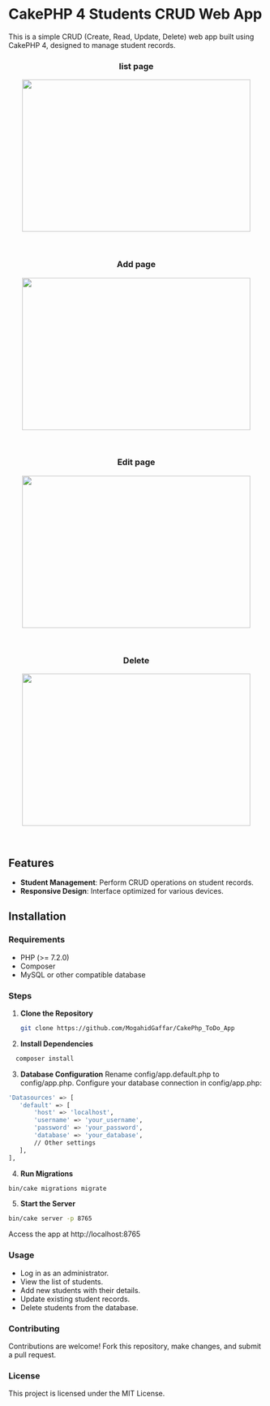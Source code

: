 # CakePHP 4 Students CRUD Web App

This is a simple CRUD (Create, Read, Update, Delete) web app built using CakePHP 4, designed to manage student records.

 <h3 style="text-align:center">list page</h3>

 <p align="center"><a h target="_blank"><img src="https://github.com/MogahidGaffar/CakePhp_ToDo_App/blob/main/webroot/screenshots/index%20page.PNG" height="300" width="450" ></a></p></br>

 <h3 style="text-align:center">Add page</h3>

 <p align="center"><a h target="_blank"><img src="https://github.com/MogahidGaffar/CakePhp_ToDo_App/blob/main/webroot/screenshots/add%20page.PNG" height="300" width="450" ></a></p></br>

 <h3 style="text-align:center">Edit page</h3>

 <p align="center"><a h target="_blank"><img src="https://github.com/MogahidGaffar/CakePhp_ToDo_App/blob/main/webroot/screenshots/edit%20page.PNG" height="300" width="450" ></a></p></br>

 <h3 style="text-align:center">Delete</h3>

 <p align="center"><a h target="_blank"><img src="https://github.com/MogahidGaffar/CakePhp_ToDo_App/blob/main/webroot/screenshots/delete.PNG" height="300" width="450" ></a></p></br>


## Features

- **Student Management**: Perform CRUD operations on student records.
- **Responsive Design**: Interface optimized for various devices.

## Installation

### Requirements

- PHP (>= 7.2.0)
- Composer
- MySQL or other compatible database

### Steps

1. **Clone the Repository**
   ```bash
   git clone https://github.com/MogahidGaffar/CakePhp_ToDo_App
   ```

2. **Install Dependencies**
  ```bash
    composer install 
```

3. **Database Configuration**
Rename config/app.default.php to config/app.php.
Configure your database connection in config/app.php:
 ```bash
'Datasources' => [
    'default' => [
        'host' => 'localhost',
        'username' => 'your_username',
        'password' => 'your_password',
        'database' => 'your_database',
        // Other settings
    ],
],
```
4. **Run Migrations**
  ```bash
bin/cake migrations migrate
```

5. **Start the Server**
  ```bash
bin/cake server -p 8765
```

Access the app at http://localhost:8765


### Usage
- Log in as an administrator.
- View the list of students.
- Add new students with their details.
- Update existing student records.
- Delete students from the database.

### Contributing
Contributions are welcome! Fork this repository, make changes, and submit a pull request.

### License
This project is licensed under the MIT License.









